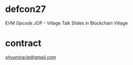 # defcon27
EVM Opcode JOP - Village Talk Slides in Blockchain Village

# contract
xhyumiracle@gmail.com
